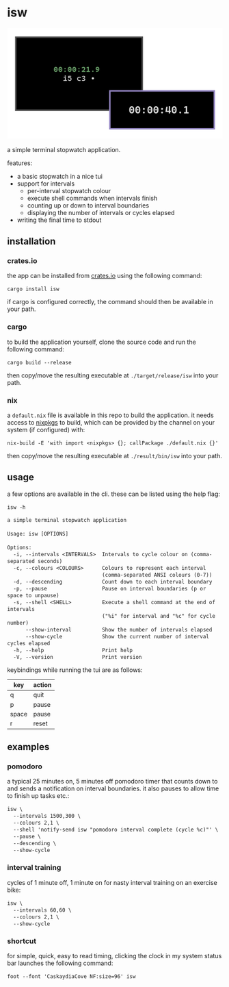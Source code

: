 isw
===

![screenshot](repo_assets/screenshot.png)

a simple terminal stopwatch application.

features:
  
  - a basic stopwatch in a nice tui
  - support for intervals
    - per-interval stopwatch colour
    - execute shell commands when intervals finish
    - counting up or down to interval boundaries
    - displaying the number of intervals or cycles elapsed
  - writing the final time to stdout

installation
------------

### crates.io

the app can be installed from [crates.io](https://crates.io) using the following command:

``` fish
cargo install isw
```

if cargo is configured correctly, the command should then be available in your path.

### cargo

to build the application yourself, clone the source code and run the following command:

``` fish
cargo build --release
```

then copy/move the resulting executable at `./target/release/isw` into your path.

### nix

a `default.nix` file is available in this repo to build the application. it needs access to [nixpkgs](https://github.com/NixOS/nixpkgs/) to build, which can be provided by the channel on your system (if configured) with:

``` fish
nix-build -E 'with import <nixpkgs> {}; callPackage ./default.nix {}'
```

then copy/move the resulting executable at `./result/bin/isw` into your path.

usage
-----

a few options are available in the cli. these can be listed using the help flag:

``` fish
isw -h
```
```
a simple terminal stopwatch application

Usage: isw [OPTIONS]

Options:
  -i, --intervals <INTERVALS>  Intervals to cycle colour on (comma-separated seconds)
  -c, --colours <COLOURS>      Colours to represent each interval
                               (comma-separated ANSI colours (0-7))
  -d, --descending             Count down to each interval boundary
  -p, --pause                  Pause on interval boundaries (p or space to unpause)
  -s, --shell <SHELL>          Execute a shell command at the end of intervals
                               ("%i" for interval and "%c" for cycle number)
      --show-interval          Show the number of intervals elapsed
      --show-cycle             Show the current number of interval cycles elapsed
  -h, --help                   Print help
  -V, --version                Print version
  ```

keybindings while running the tui are as follows:

| key   | action |
|-------|--------|
| q     | quit   |
| p     | pause  |
| space | pause  |
| r     | reset  |

examples
--------

### pomodoro

a typical 25 minutes on, 5 minutes off pomodoro timer that counts down to and sends a notification on interval boundaries. it also pauses to allow time to finish up tasks etc.:

``` fish
isw \
  --intervals 1500,300 \
  --colours 2,1 \
  --shell 'notify-send isw "pomodoro interval complete (cycle %c)"' \
  --pause \
  --descending \
  --show-cycle
```

### interval training

cycles of 1 minute off, 1 minute on for nasty interval training on an exercise bike:

``` fish
isw \
  --intervals 60,60 \
  --colours 2,1 \
  --show-cycle
```

### shortcut

for simple, quick, easy to read timing, clicking the clock in my system status bar launches the following command:

``` fish
foot --font 'CaskaydiaCove NF:size=96' isw
```
